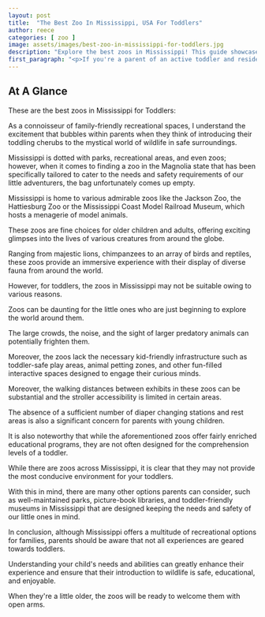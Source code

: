 ```yaml
---
layout: post
title:  "The Best Zoo In Mississippi, USA For Toddlers"
author: reece
categories: [ zoo ]
image: assets/images/best-zoo-in-mississippi-for-toddlers.jpg
description: "Explore the best zoos in Mississippi! This guide showcases the wonders of wildlife, the intriguing biodiversity, and exciting features these notable zoos offer. Perfect for children, adults, and animal enthusiasts undefined."
first_paragraph: "<p>If you're a parent of an active toddler and resident of the Magnolia State or perhaps planning a family trip in this region, we've got some great news for you! The state of Mississippi hosts a variety of vibrant zoos that are not just entertaining, but also toddler-friendly.</p><p>These establishments offer a host of stimulating visuals, interactive exhibits, and friendly animals that can spark wonder and excitement in the eyes of your little ones.</p><p>In this article, we take you on a journey through the best zoos in Mississippi that offer an enchanting blend of fun, learning, and adventure.</p><p>So buckle up parents, and join us as we explore these wildlife wonders perfect for your enthusiastic toddlers!</p>"
---
```


## At A Glance

These are the best zoos in Mississippi for Toddlers:

As a connoisseur of family-friendly recreational spaces, I understand the excitement that bubbles within parents when they think of introducing their toddling cherubs to the mystical world of wildlife in safe surroundings. 

Mississippi is dotted with parks, recreational areas, and even zoos; however, when it comes to finding a zoo in the Magnolia state that has been specifically tailored to cater to the needs and safety requirements of our little adventurers, the bag unfortunately comes up empty.

Mississippi is home to various admirable zoos like the Jackson Zoo, the Hattiesburg Zoo or the Mississippi Coast Model Railroad Museum, which hosts a menagerie of model animals. 

These zoos are fine choices for older children and adults, offering exciting glimpses into the lives of various creatures from around the globe. 

Ranging from majestic lions, chimpanzees to an array of birds and reptiles, these zoos provide an immersive experience with their display of diverse fauna from around the world.

However, for toddlers, the zoos in Mississippi may not be suitable owing to various reasons. 

Zoos can be daunting for the little ones who are just beginning to explore the world around them. 

The large crowds, the noise, and the sight of larger predatory animals can potentially frighten them. 

Moreover, the zoos lack the necessary kid-friendly infrastructure such as toddler-safe play areas, animal petting zones, and other fun-filled interactive spaces designed to engage their curious minds.

Moreover, the walking distances between exhibits in these zoos can be substantial and the stroller accessibility is limited in certain areas. 

The absence of a sufficient number of diaper changing stations and rest areas is also a significant concern for parents with young children. 

It is also noteworthy that while the aforementioned zoos offer fairly enriched educational programs, they are not often designed for the comprehension levels of a toddler.

While there are zoos across Mississippi, it is clear that they may not provide the most conducive environment for your toddlers. 

With this in mind, there are many other options parents can consider, such as well-maintained parks, picture-book libraries, and toddler-friendly museums in Mississippi that are designed keeping the needs and safety of our little ones in mind.

In conclusion, although Mississippi offers a multitude of recreational options for families, parents should be aware that not all experiences are geared towards toddlers. 

Understanding your child's needs and abilities can greatly enhance their experience and ensure that their introduction to wildlife is safe, educational, and enjoyable. 

When they're a little older, the zoos will be ready to welcome them with open arms.